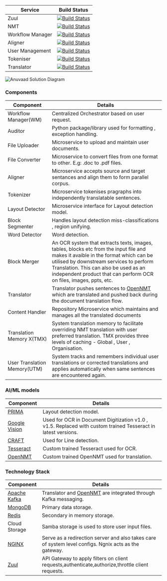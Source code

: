 
| Service | Build Status |
|---------| ----------- |
|  Zuul  |  [![Build Status](http://jenkins.idc.tarento.com/buildStatus/icon?job=anuvaad%2Fanuvaad-zuul-api-gw)](http://jenkins.idc.tarento.com/job/anuvaad/job/anuvaad-zuul-api-gw/) |
| NMT | [![Build Status](http://jenkins.idc.tarento.com/buildStatus/icon?job=anuvaad%2Fanuvaad-nmt-inference)](http://jenkins.idc.tarento.com/job/anuvaad/job/anuvaad-nmt-inference/)|
| Workflow Manager | [![Build Status](http://jenkins.idc.tarento.com/buildStatus/icon?job=anuvaad%2Fanuvaad-etl-wf-manager)](http://jenkins.idc.tarento.com/job/anuvaad/job/anuvaad-etl-wf-manager/)
| Aligner | [![Build Status](http://jenkins.idc.tarento.com/buildStatus/icon?job=anuvaad%2Fanuvaad-etl-aligner)](http://jenkins.idc.tarento.com/job/anuvaad/job/anuvaad-etl-aligner/)|
|User Management | [![Build Status](http://jenkins.idc.tarento.com/buildStatus/icon?job=anuvaad%2Fanuvaad-user-management)](http://jenkins.idc.tarento.com/job/anuvaad/job/anuvaad-user-management/)|
| Tokeniser | [![Build Status](http://jenkins.idc.tarento.com/buildStatus/icon?job=anuvaad%2Fanuvaad-etl-tokeniser)](http://jenkins.idc.tarento.com/job/anuvaad/job/anuvaad-etl-tokeniser/) |
| Translator | [![Build Status](http://jenkins.idc.tarento.com/buildStatus/icon?job=anuvaad%2Fanuvaad-etl-translator)](http://jenkins.idc.tarento.com/job/anuvaad/job/anuvaad-etl-translator/) |




![Anuvaad Solution Diagram](https://github.com/project-anuvaad/anuvaad/blob/feature/documentation/anuvaad-documentation/images/Anuvaad_Solution_Diagram.png)

### Components  ###

Component  | Details
------------- | -------------
Workflow Manager(WM)  | Centralized Orchestrator based on user request.
Auditor  | Python package/library used for formatting , exception handling.
File Uploader  | Microservice to upload and maintain user documents.
File Converter  | Microservice to convert files from one format to other. E.g: .doc to .pdf files.
Aligner  | Microservice accepts source and target sentances and align them to form parallel corpus.
Tokenizer  | Microservice tokenises pragraphs into independently translatable sentences. 
Layout Detector | Microservice interface for Layout detection model.
Block Segmenter  | Handles layout detection miss-classifications , region unifying.
Word Detector | Word detection.
Block Merger  | An OCR system that extracts texts, images, tables, blocks etc from the input file and makes it avaible in the format which can be utilised by downstream services to perform Translation. This can also be used as an independent product that can perform OCR on files, images, ppts, etc.
Translator  | Translator pushes sentences to [OpenNMT](https://opennmt.net/) which are translated and pushed back during the document translation flow.
Content Handler  | Repository Microservice which maintains and manages all the translated documents
Translation Memory X(TMX)  | System translation memory to facilitate overriding NMT translation with user preferred translation. TMX provides three levels of caching - Global , User , Organisation.
User Translation Memory(UTM)  | System tracks and remembers individual user translations or corrected translations and applies automatically when same sentences are encountered again.


### AI/ML models  ###
Component  | Details
------------- | -------------
[PRIMA](https://github.com/Layout-Parser/layout-model-training)  | Layout detection model.
[Google Vision](https://cloud.google.com/vision)  | Used for OCR in Document Digitization v1.0 , v1.5. Replaced with custom trained Tesseract in latest versions.
[CRAFT](https://github.com/clovaai/CRAFT-pytorch)  | Used for Line detection.
[Tesseract](https://github.com/tesseract-ocr)  | Custom trained Tesseract used for OCR.
[OpenNMT](https://opennmt.net/)  | Custom trained OpenNMT used for translation.

### Technology Stack  ###

Component  | Details
------------- | -------------
[Apache Kafka](https://kafka.apache.org/)  | Translator and [OpenNMT](https://opennmt.net/) are integrated through Kafka messaging.
[MongoDB](https://www.mongodb.com/)  | Primary data storage.
[Redis](https://redis.io/)  | Secondary in memory storage.
Cloud Storage  | Samba storage is used to store user input files.
[NGINX](https://www.nginx.com/)  | Serve as a redirection server and also takes care of system level configs. Ngnix acts as the gateway.
[Zuul](https://github.com/Netflix/zuul) | API Gateway to apply filters on client requests,authenticate,authorize,throttle client requests.
